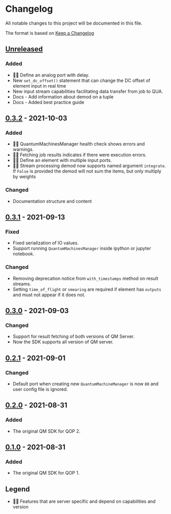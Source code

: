 # Changelog
All notable changes to this project will be documented in this file.

The format is based on [Keep a Changelog](https://keepachangelog.com/en/1.0.0/)

## [Unreleased]
### Added
- :guardswoman: Define an analog port with delay.
- New `set_dc_offset()` statement that can change the DC offset of element input in real time
- New input stream capabilities facilitating data transfer from job to QUA.
- Docs - Add information about demod on a tuple 
- Docs - Added best practice guide

## [0.3.2] - 2021-10-03
### Added
- :guardswoman: QuantumMachinesManager health check shows errors and warnings.
- :guardswoman: Fetching job results indicates if there were execution errors.
- :guardswoman: Define an element with multiple input ports.
- :guardswoman: Stream processing demod now supports named argument `integrate`. If `False` is provided
the demod will not sum the items, but only multiply by weights
### Changed
- Documentation structure and content

## [0.3.1] - 2021-09-13
### Fixed
- Fixed serialization of IO values.
- Support running `QuantumMachinesManager` inside ipython or jupyter notebook.
### Changed
- Removing deprecation notice from `with_timestamps` method on result streams.
- Setting `time_of_flight` or `smearing` are required if element has `outputs` and
must not appear if it does not.

## [0.3.0] - 2021-09-03
### Changed
- Support for result fetching of both versions of QM Server.
- Now the SDK supports all version of QM server.

## [0.2.1] - 2021-09-01
### Changed
- Default port when creating new `QuantumMachineManager` is now `80` and user 
config file is ignored.

## [0.2.0] - 2021-08-31
### Added
- The original QM SDK for QOP 2.

## [0.1.0] - 2021-08-31
### Added
- The original QM SDK for QOP 1.

[Unreleased]: https://github.com/qm-labs/qm-qua-sdk/compare/v0.3.2...HEAD
[0.3.2]: https://github.com/qm-labs/qm-qua-sdk/compare/v0.3.1...v0.3.2
[0.3.1]: https://github.com/qm-labs/qm-qua-sdk/compare/v0.3.0...v0.3.1
[0.3.0]: https://github.com/qm-labs/qm-qua-sdk/compare/v0.2.1...v0.3.0
[0.2.1]: https://github.com/qm-labs/qm-qua-sdk/compare/v0.2.0...v0.2.1
[0.2.0]: https://github.com/qm-labs/qm-qua-sdk/compare/v0.1.0...v0.2.0
[0.1.0]: https://github.com/qm-labs/qm-qua-sdk/releases/tag/v0.1.0

## Legend 
* :guardswoman: Features that are server specific and depend on capabilities and version